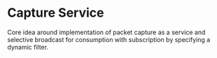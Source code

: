 # Capture Service

Core idea around implementation of 
packet capture as a service
and selective broadcast for consumption
with subscription 
by specifying a dynamic filter. 
